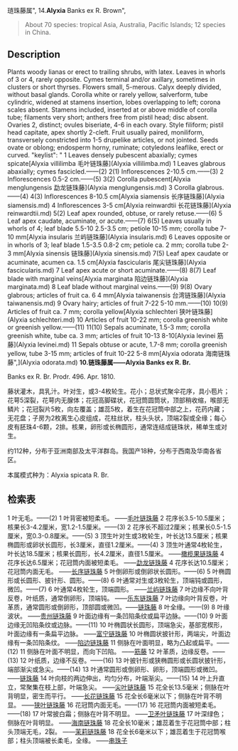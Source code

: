 琏珠藤属",
14.**Alyxia** Banks ex R. Brown",

> About 70 species: tropical Asia, Australia, Pacific Islands; 12 species in China.

## Description
Plants woody lianas or erect to trailing shrubs, with latex. Leaves in whorls of 3 or 4, rarely opposite. Cymes terminal and/or axillary, sometimes in clusters or short thyrses. Flowers small, 5-merous. Calyx deeply divided, without basal glands. Corolla white or rarely yellow, salverform, tube cylindric, widened at stamens insertion, lobes overlapping to left; corona scales absent. Stamens included, inserted at or above middle of corolla tube; filaments very short; anthers free from pistil head; disc absent. Ovaries 2, distinct; ovules biseriate, 4-6 in each ovary. Style filiform; pistil head capitate, apex shortly 2-cleft. Fruit usually paired, moniliform, transversely constricted into 1-5 drupelike articles, or not jointed. Seeds ovate or oblong; endosperm horny, ruminate; cotyledons leaflike, erect or curved.
  "keylist": "
1 Leaves densely pubescent abaxially; cymes spicate[Alyxia villilimba 毛叶链珠藤](Alyxia villilimba.md)
1 Leaves glabrous abaxially; cymes fascicled.——(2)
2(1) Inflorescences 2-10.5 cm.——(3)
2 Inflorescences 0.5-2 cm.——(5)
3(2) Corolla pubescent[Alyxia menglungensis 勐龙链珠藤](Alyxia menglungensis.md)
3 Corolla glabrous.——(4)
4(3) Inflorescences 8-10.5 cm[Alyxia siamensis 长序链珠藤](Alyxia siamensis.md)
4 Inflorescences 3-5 cm[Alyxia reinwardtii 长花链珠藤](Alyxia reinwardtii.md)
5(2) Leaf apex rounded, obtuse, or rarely retuse.——(6)
5 Leaf apex caudate, acuminate, or acute.——(7)
6(5) Leaves usually in whorls of 4; leaf blade 5.5-10 2.5-3.5 cm; petiole 10-15 mm; corolla tube 7-10 mm[Alyxia insularis 兰屿链珠藤](Alyxia insularis.md)
6 Leaves opposite or in whorls of 3; leaf blade 1.5-3.5 0.8-2 cm; petiole ca. 2 mm; corolla tube 2-3 mm[Alyxia sinensis 链珠藤](Alyxia sinensis.md)
7(5) Leaf apex caudate or acuminate, acumen ca. 1.5 cm[Alyxia fascicularis 尾尖链珠藤](Alyxia fascicularis.md)
7 Leaf apex acute or short acuminate.——(8)
8(7) Leaf blade with marginal veins[Alyxia marginata 陷边链珠藤](Alyxia marginata.md)
8 Leaf blade without marginal veins.——(9)
9(8) Ovary glabrous; articles of fruit ca. 6 4 mm[Alyxia taiwanensis 台湾链珠藤](Alyxia taiwanensis.md)
9 Ovary hairy; articles of fruit 7-22 5-10 mm.——(10)
10(9) Articles of fruit ca. 7 mm; corolla yellow[Alyxia schlechteri 狭叶链珠藤](Alyxia schlechteri.md)
10 Articles of fruit 10-22 mm; corolla greenish white or greenish yellow.——(11)
11(10) Sepals acuminate, 1.5-3 mm; corolla greenish white, tube ca. 3 mm; articles of fruit 10-13 8-10[Alyxia levinei 筋藤](Alyxia levinei.md)
11 Sepals obtuse or acute, 1.7-8 mm; corolla greenish yellow, tube 3-15 mm; articles of fruit 10-22 5-8 mm[Alyxia odorata 海南链珠藤",](Alyxia odorata.md)
**10.链珠藤属——Alyxia Banks ex R. Br.**

Banks ex R. Br. Prodr. 496. Apr. 1810.

藤状灌木，具乳汁。叶对生，或3-4枚轮生。花小；总状式聚伞花序，具小苞片；花萼5深裂，花萼内无腺体；花冠高脚碟状，花冠筒圆筒状，顶部稍收缩，喉部无鳞片；花冠裂片5枚，向左覆盖；雄蕊5枚，着生在花冠筒中部之上，花药内藏；无花盘；子房为2枚离生心皮组成，花柱丝状，柱头头状，顶端2裂或全缘；每心皮有胚珠4-6颗，2排。核果，卵形或长椭圆形，通常连结成链珠状，稀单生或对生。

约112种，分布于亚洲南部及太平洋群岛。我国产18种，分布于西南及华南各省区。

本属模式种为：Alyxia spicata R. Br.

## 检索表

1 叶无毛。——(2)
1 叶背密被短柔毛。 ——[毛叶链珠藤](Alyxia%20villilimba.md)
2 花序长3.5-10.5厘米；核果长3-4.2厘米，宽1.2-1.5厘米。——(3)
2 花序长不超过2厘米；核果长0.5-1.5厘米，宽0.3-0.8厘米。——(5)
3 顶生叶对生或3枚轮生，叶长达13.5厘米；核果椭圆形或卵状长圆形，长3厘米，直径1.2厘米。——(4)
3 顶生叶通常4枚轮生，叶长达18.5厘米；核果长圆形，长4.2厘米，直径1.5厘米。 ——[橄榄果链珠藤](Alyxia%20balansae.md)
4 花序长达6.5厘米；花冠筒内面被短柔毛。 ——[勐龙链珠藤](Alyxia%20menglungensis.md)
4 花序长达10.5厘米；花冠筒内面无毛。 ——[长序链珠藤](Alyxia%20yunkuniana.md)
5 叶倒卵形或倒卵状长圆形。——(6)
5 叶椭圆形或长圆形、披针形、圆形。——(8)
6 叶通常对生或3枚轮生，顶端钝或圆形，微凹。——(7)
6 叶通常4枚轮生，顶端圆形。 ——[兰屿链珠藤](Alyxia%20insularis.md)
7 叶边缘不向叶背反卷，叶纸质，通常倒卵形，顶端钝。 ——[乐东链珠藤](Alyxia%20lehtungensis.md)
7 叶边缘向叶背反卷，叶革质，通常圆形或倒卵形，顶部圆或微凹。——[链珠藤](Alyxia%20sinensis.md)
8 叶全缘。——(9)
8 叶缘波状。 ——[贵州链珠藤](Alyxia%20kweichowensis.md)
9 叶面边缘有一条凹陷条纹或扁平边脉。——(10)
9 叶面边缘无凹陷条纹或边脉。——(11)
10 叶椭圆状长圆形，顶端急尖，基部宽楔形，叶面边缘有一条扁平边脉。 ——[富宁链珠藤](Alyxia%20funingensis.md)
10 叶椭圆状披针形，两端尖，叶面边缘有一条凹陷条纹。 ——[陷边链珠藤](Alyxia%20marginata.md)
11 侧脉在叶面明显，略为凸起或扁平。——(12)
11 侧脉在叶面不明显，而向下凹陷。 ——[筋藤](Alyxia%20levlinei.md)
12 叶革质，边缘反卷。——(13)
12 叶纸质，边缘不反卷。——(16)
13 叶披针形或狭椭圆形或长圆状披针形，端部渐尖或急尖。——(14)
13 叶通常圆形或倒卵形、卵形，顶端圆形或微凹。 ——[链珠藤](Alyxia%20sinensis.md)
14 叶向枝的两边伸出，均匀分布，叶端渐尖。——(15)
14 叶上升直立，常聚集在枝上部，叶端急尖。 ——[尖叶链珠藤](Alyxia%20acutifolia.md)
15 花全长13.5毫米；侧脉在叶背明显，密生而平行。 ——[长花链珠藤](Alyxia%20forbesii.md)
15 花全长6毫米以下；侧脉在叶背不明显。 ——[狭叶链珠藤](Alyxia%20schlechteri.md)
16 花冠筒内面无毛。——(17)
16 花冠筒内面被短柔毛。——(18)
17 叶常披白霜；侧脉在叶背不明显。 ——[卫矛叶链珠藤](Alyxia%20euonymifolia.md)
17 叶深绿色；侧脉在叶背明显。 ——[海南链珠藤](Alyxia%20hainanensis.md)
18 花全长10毫米；雄蕊着生于花冠筒中部；柱头顶端无毛，2裂。 ——[茉莉链珠藤](Alyxia%20jasminea.md)
18 花全长6毫米以下；雄蕊着生于花冠筒喉部；柱头顶端被长柔毛，全缘。 ——[串珠子](Alyxia%20vulgaris.md)
